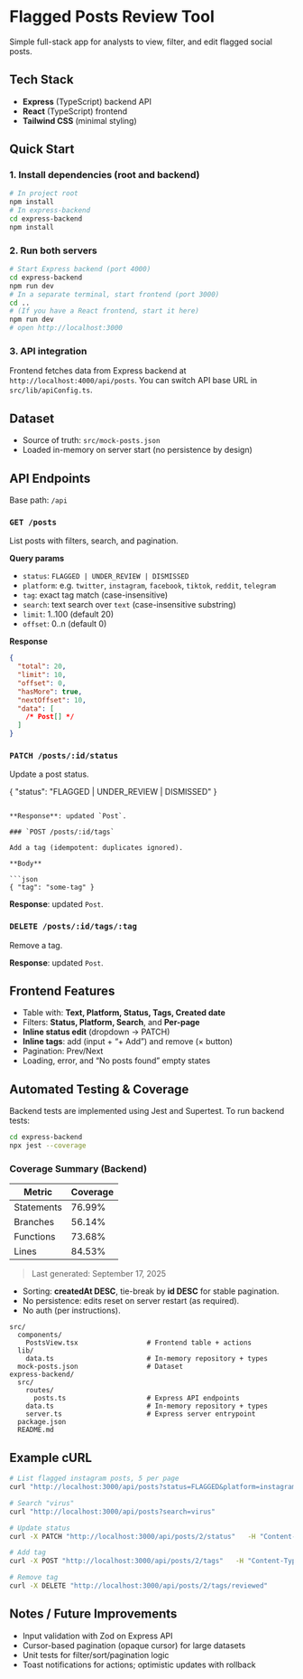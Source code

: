 # Flagged Posts Review Tool

Simple full-stack app for analysts to view, filter, and edit flagged social posts.

## Tech Stack

- **Express** (TypeScript) backend API
- **React** (TypeScript) frontend
- **Tailwind CSS** (minimal styling)

## Quick Start

### 1. Install dependencies (root and backend)

```bash
# In project root
npm install
# In express-backend
cd express-backend
npm install
```

### 2. Run both servers

```bash
# Start Express backend (port 4000)
cd express-backend
npm run dev
# In a separate terminal, start frontend (port 3000)
cd ..
# (If you have a React frontend, start it here)
npm run dev
# open http://localhost:3000
```

### 3. API integration

Frontend fetches data from Express backend at `http://localhost:4000/api/posts`.
You can switch API base URL in `src/lib/apiConfig.ts`.

## Dataset

- Source of truth: `src/mock-posts.json`
- Loaded in-memory on server start (no persistence by design)

## API Endpoints

Base path: `/api`

### `GET /posts`

List posts with filters, search, and pagination.

**Query params**

- `status`: `FLAGGED | UNDER_REVIEW | DISMISSED`
- `platform`: e.g. `twitter`, `instagram`, `facebook`, `tiktok`, `reddit`, `telegram`
- `tag`: exact tag match (case-insensitive)
- `search`: text search over `text` (case-insensitive substring)
- `limit`: 1..100 (default 20)
- `offset`: 0..n (default 0)

**Response**

```json
{
  "total": 20,
  "limit": 10,
  "offset": 0,
  "hasMore": true,
  "nextOffset": 10,
  "data": [
    /* Post[] */
  ]
}
```

### `PATCH /posts/:id/status`

Update a post status.

{ "status": "FLAGGED | UNDER_REVIEW | DISMISSED" }

````

**Response**: updated `Post`.

### `POST /posts/:id/tags`

Add a tag (idempotent: duplicates ignored).

**Body**

```json
{ "tag": "some-tag" }
````

**Response**: updated `Post`.

### `DELETE /posts/:id/tags/:tag`

Remove a tag.

**Response**: updated `Post`.

## Frontend Features

- Table with: **Text, Platform, Status, Tags, Created date**
- Filters: **Status, Platform, Search**, and **Per-page**
- **Inline status edit** (dropdown → PATCH)
- **Inline tags**: add (input + “+ Add”) and remove (× button)
- Pagination: Prev/Next
- Loading, error, and “No posts found” empty states

## Automated Testing & Coverage

Backend tests are implemented using Jest and Supertest. To run backend tests:

```bash
cd express-backend
npx jest --coverage
```

### Coverage Summary (Backend)

| Metric     | Coverage |
| ---------- | -------- |
| Statements | 76.99%   |
| Branches   | 56.14%   |
| Functions  | 73.68%   |
| Lines      | 84.53%   |

> Last generated: September 17, 2025

- Sorting: **createdAt DESC**, tie-break by **id DESC** for stable pagination.
- No persistence: edits reset on server restart (as required).
- No auth (per instructions).

```
src/
  components/
    PostsView.tsx                 # Frontend table + actions
  lib/
    data.ts                       # In-memory repository + types
  mock-posts.json                 # Dataset
express-backend/
  src/
    routes/
      posts.ts                    # Express API endpoints
    data.ts                       # In-memory repository + types
    server.ts                     # Express server entrypoint
  package.json
  README.md
```

## Example cURL

```bash
# List flagged instagram posts, 5 per page
curl "http://localhost:3000/api/posts?status=FLAGGED&platform=instagram&limit=5"

# Search "virus"
curl "http://localhost:3000/api/posts?search=virus"

# Update status
curl -X PATCH "http://localhost:3000/api/posts/2/status"   -H "Content-Type: application/json"   -d '{"status":"DISMISSED"}'

# Add tag
curl -X POST "http://localhost:3000/api/posts/2/tags"   -H "Content-Type: application/json"   -d '{"tag":"reviewed"}'

# Remove tag
curl -X DELETE "http://localhost:3000/api/posts/2/tags/reviewed"
```

## Notes / Future Improvements

- Input validation with Zod on Express API
- Cursor-based pagination (opaque cursor) for large datasets
- Unit tests for filter/sort/pagination logic
- Toast notifications for actions; optimistic updates with rollback

```

```
